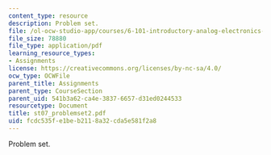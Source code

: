 ```yaml
---
content_type: resource
description: Problem set.
file: /ol-ocw-studio-app/courses/6-101-introductory-analog-electronics-laboratory-spring-2007/fcdc535fe1beb2118a32cda5e581f2a8_st07_problemset2.pdf
file_size: 78880
file_type: application/pdf
learning_resource_types:
- Assignments
license: https://creativecommons.org/licenses/by-nc-sa/4.0/
ocw_type: OCWFile
parent_title: Assignments
parent_type: CourseSection
parent_uid: 541b3a62-ca4e-3837-6657-d31ed0244533
resourcetype: Document
title: st07_problemset2.pdf
uid: fcdc535f-e1be-b211-8a32-cda5e581f2a8
---
```

Problem set.